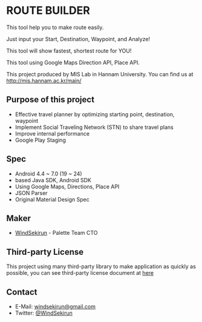 # ROUTE BUILDER

This tool help you to make route easily.

Just input your Start, Destination, Waypoint, and Analyze!

This tool will show fastest, shortest route for YOU!

This tool using Google Maps Direction API, Place API.

This project produced by MIS Lab in Hannam University. 
You can find us at http://mis.hannam.ac.kr/main/

## Purpose of this project
* Effective travel planner by optimizing starting point, destination, waypoint
* Implement Social Traveling Network (STN) to share travel plans
* Improve internal performance
* Google Play Staging

## Spec
* Android 4.4 ~ 7.0 (19 ~ 24)
* based Java SDK, Android SDK
* Using Google Maps, Directions, Place API
* JSON Parser
* Original Material Design Spec

## Maker
* [WindSekirun](https://github.com/windsekirun) - Palette Team CTO

## Third-party License
This project using many third-party library to make application as quickly as possible, you can see third-party license document at [here](https://github.com/WindSekirun/ITINERARY_BUILDER/blob/master/third_party.md)

## Contact
* E-Mail: windsekirun@gmail.com
* Twitter: [@WindSekirun](http://twitter.com/windsekirun)
